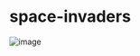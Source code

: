 # space-invaders

![image](https://user-images.githubusercontent.com/76399431/113414684-374f5900-93db-11eb-8a3c-10b2b47dd50a.png)


